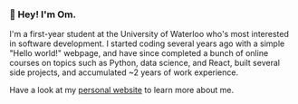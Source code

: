 ### 👋 Hey! I'm Om. 

I'm a first-year student at the University of Waterloo who's most interested in software development. I started coding several years ago with a simple "Hello world!" webpage, and have since completed a bunch of online courses on topics such as Python, data science, and React, built several side projects, and accumulated ~2 years of work experience. 

Have a look at my [personal website](https://omgandhi.com/) to learn more about me. 

<!--
**omgandhi/omgandhi** is a ✨ _special_ ✨ repository because its `README.md` (this file) appears on your GitHub profile.

Here are some ideas to get you started:

- 🔭 I’m currently working on ...
- 🌱 I’m currently learning ...
- 👯 I’m looking to collaborate on ...
- 🤔 I’m looking for help with ...
- 💬 Ask me about ...
- 📫 How to reach me: ...
- 😄 Pronouns: ...
- ⚡ Fun fact: ...
-->
